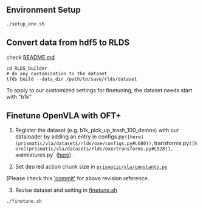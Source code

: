## Environment Setup
```
./setup_env.sh
```

## Convert data from hdf5 to RLDS 
check [README.md](RLDS_builder/README.md)
```
cd RLDS_builder
# do any customization to the dataset
tfds build --data_dir /path/to/save/rlds/dataset
```
To apply to our customized settings for finetuning, the dataset needs start with "b1k"

## Finetune OpenVLA with OFT+
1. Register the dataset (e.g. b1k_pick_up_trash_100_demos) with our dataloader by adding an entry in configs.py` ([here](prismatic/vla/datasets/rlds/oxe/configs.py#L680)), `transforms.py` ([here](prismatic/vla/datasets/rlds/oxe/transforms.py#L928)), and `mixtures.py` ([here](prismatic/vla/datasets/rlds/oxe/mixtures.py#L216)).

2. Set desired action chunk size in [`prismatic/vla/constants.py`](prismatic/vla/constants.py)

(Please check this ['commit'](https://github.com/evansh666/openvla-oft/commit/a2756d61a4dc7bcfe617e28a42d0f5c6c32a5997#diff-b40d80fa2ae97b52299de25975b4fe19f9cd789f70d5719e1ecfbf828c99068b) for above revision reference. 

3. Revise dataset and setting in [finetune.sh](finetune.sh)
```
./finetune.sh
```
